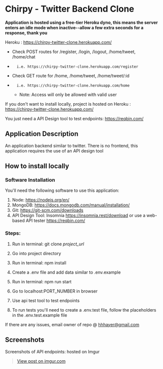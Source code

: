 # Chirpy - Twitter Backend Clone 

**Application is hosted using a free-tier Heroku dyno, this means the server enters an idle mode when inactive--allow a few extra seconds for a response, thank you** 

Heroku : https://chirpy-twitter-clone.herokuapp.com/ 
- Check POST routes for /register, /login, /logout, /home/tweet, /home/chat
-       i.e. https://chirpy-twitter-clone.herokuapp.com/register

- Check GET route for /home, /home/tweet, /home/tweet/:id 
-       i.e. https://chirpy-twitter-clone.herokuapp.com/home
    - Note: Access will only be allowed with valid user

If you don't want to install locally, project is hosted on Heroku : https://chirpy-twitter-clone.herokuapp.com/

You just need a API Design tool to test endpoints: https://reqbin.com/



## Application Description

An application backend similar to twitter. There is no frontend, this application requires the use of an API design tool

## How to install locally

### Software Installation

You'll need the following software to use this application:

1. Node:  https://nodejs.org/en/ 
2. MongoDB: https://docs.mongodb.com/manual/installation/ 
3. Git:  https://git-scm.com/downloads
4. API Design Tool: Insomnia https://insomnia.rest/download or use a web-based API tester https://reqbin.com/

### Steps: 

1. Run in terminal: git clone _project_url_
1. Go into project directory
1. Run in terminal: npm install
1. Create a .env file and add data similar to .env.example
1. Run in terminal: npm run start
1. Go to localhost:PORT_NUMBER in browser
1. Use api test tool to test endpoints

1. To run tests you'll need to create a .env.test file, follow the placeholders in the .env.test.example file

If there are any issues, email owner of repo @ hhhayer@gmail.com

## Screenshots
Screenshots of API endpoints: hosted on Imgur
<blockquote class="imgur-embed-pub" lang="en" data-id="a/d57XgrL"><a href="//imgur.com/a/d57XgrL">View post on imgur.com</a></blockquote>
